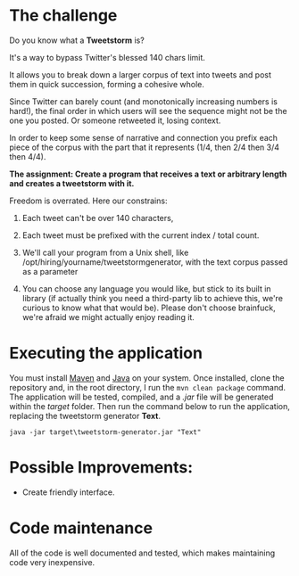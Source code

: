 # The challenge

Do you know what a **Tweetstorm** is?

It's a way to bypass Twitter's blessed 140 chars limit.

It allows you to break down a larger corpus of text into tweets and post them in quick
succession, forming a cohesive whole.

Since Twitter can barely count (and monotonically increasing numbers is hard!), the final order
in which users will see the sequence might not be the one you posted. Or someone retweeted it, losing context.

In order to keep some sense of narrative and connection you prefix each piece of the corpus
with the part that it represents (1/4, then 2/4 then 3/4 then 4/4).

**The assignment: Create a program that receives a text or arbitrary length and creates a
tweetstorm with it.**

Freedom is overrated. Here our constrains:

1. Each tweet can't be over 140 characters,

2. Each tweet must be prefixed with the current index / total count.

3. We'll call your program from a Unix shell, like /opt/hiring/yourname/tweetstormgenerator, with the text corpus passed 
as a parameter

4. You can choose any language you would like, but stick to its built in library (if actually think you need a third-party 
lib to achieve this, we're curious to know what that would be). Please don't choose brainfuck, we're afraid we might 
actually enjoy reading it.

# Executing the application

You must install [Maven](https://maven.apache.org/) and [Java](https://www.java.com) on your system. Once installed, 
clone the repository and, in the root directory, I run the `mvn clean package` command. The application will be tested, 
compiled, and a *.jar* file will be generated within the *target* folder. Then run the command below to run the 
application, replacing the tweetstorm generator **Text**.

`java -jar target\tweetstorm-generator.jar "Text"`

# Possible Improvements:

* Create friendly interface.

# Code maintenance

All of the code is well documented and tested, which makes maintaining code very inexpensive.